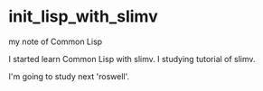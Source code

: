 # init_lisp_with_slimv
my note of Common Lisp

I started learn Common Lisp with slimv.
I studying tutorial of slimv.

I'm going to study next 'roswell'.

